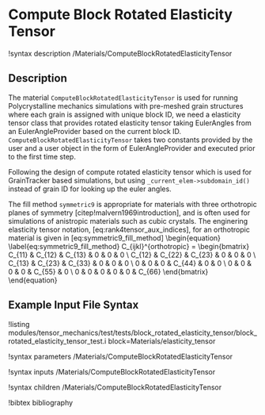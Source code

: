 # Compute Block Rotated Elasticity Tensor

!syntax description /Materials/ComputeBlockRotatedElasticityTensor

## Description

The material `ComputeBlockRotatedElasticityTensor` is used for running Polycrystalline mechanics simulations
with pre-meshed grain structures where each grain is assigned with unique block ID, we need a
elasticity tensor class that provides rotated elasticity tensor taking EulerAngles from an
EulerAngleProvider based on the current block ID. `ComputeBlockRotatedElasticityTensor`
takes two constants provided by the user and a user object in the form of EulerAngleProvider and executed prior to the
first time step.

Following the design of compute rotated elasticity tensor which is used for GrainTracker based simulations,
but using `_current_elem->subdomain_id()` instead of grain ID for looking up the euler angles.

The fill method `symmetric9` is appropriate for materials with three orthotropic planes of symmetry
[citep!malvern1969introduction], and is often used for simulations of anistropic materials such as
cubic crystals.  The enginering elasticity tensor notation, [eq:rank4tensor_aux_indices],
for an orthotropic material is given in [eq:symmetric9_fill_method]
\begin{equation}
\label{eq:symmetric9_fill_method}
C_{ijkl}^{orthotropic} = \begin{bmatrix}
              C_{11} & C_{12} & C_{13} &      0 &      0 &      0 \\
              C_{12} & C_{22} & C_{23} &      0 &      0 &      0 \\
              C_{13} & C_{23} & C_{33} &      0 &      0 &      0 \\
                   0 &      0 &      0 & C_{44} &      0 &      0 \\
                   0 &      0 &      0 &      0 & C_{55} &      0 \\
                   0 &      0 &      0 &      0 &      0 & C_{66}
              \end{bmatrix}
\end{equation}

## Example Input File Syntax

!listing modules/tensor_mechanics/test/tests/block_rotated_elasticity_tensor/block_rotated_elasticity_tensor_test.i block=Materials/elasticity_tensor

!syntax parameters /Materials/ComputeBlockRotatedElasticityTensor

!syntax inputs /Materials/ComputeBlockRotatedElasticityTensor

!syntax children /Materials/ComputeBlockRotatedElasticityTensor

!bibtex bibliography

